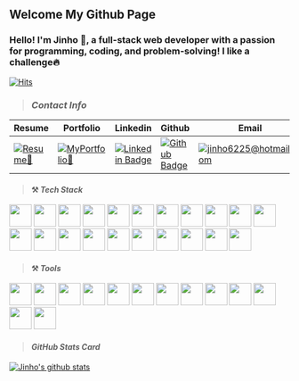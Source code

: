 ## Welcome My Github Page 

### Hello! I'm Jinho 🙌, a full-stack web developer with a passion for programming, coding, and problem-solving! I like a challenge🔥

[![Hits](https://hits.seeyoufarm.com/api/count/incr/badge.svg?url=https%3A%2F%2Fgithub.com%2Fjinho6225&count_bg=%2379C83D&title_bg=%23555555&icon=&icon_color=%23E7E7E7&title=hits&edge_flat=false)](https://hits.seeyoufarm.com)


> ### _Contact Info_
Resume | Portfolio | Linkedin | Github | Email
--- | --- | --- | --- | ---
[![Resume📄](https://img.shields.io/badge/Resume-blue?style=flat-square&logo=read%20the%20docs&logoColor=white&link=https://drive.google.com/file/d/1tIXxgrAmTGdCXqFPJ7aVLrNh_ju38rNU/view)](https://drive.google.com/file/d/1tIXxgrAmTGdCXqFPJ7aVLrNh_ju38rNU/view) | [![MyPortfolio🚀](https://img.shields.io/badge/Portfolio-yellow?style=flat-square&logo=apache%20rocketmq&logoColor=white&link=https://jinho6225.com/)](https://jinho6225.com/) | [![Linkedin Badge](https://img.shields.io/badge/-LinkedIn-blue?style=flat-square&logo=Linkedin&logoColor=white&link=https://www.linkedin.com/in/jinho6225/)](https://www.linkedin.com/in/jinho6225/) | [![Github Badge](https://img.shields.io/badge/-Github-black?style=flat-square&logo=Github&logoColor=white&link=https://github.com/jinho6225)](https://www.github.com/jinho6225) | [![jinho6225@hotmail.com](https://img.shields.io/badge/jinho6225@hotmail.com-blue?style=flat-square&logo=minutemailer&logoColor=white&link=mailto:jinho6225@hotmail.com)](mailto:jinho6225@hotmail.com)



> #### ⚒ _Tech Stack_
<span>
<img src="https://img.shields.io/badge/JavaScript-yellow?style=flat-square&logo=JavaScript&logoColor=white" width="40px"/>
<img src="https://img.shields.io/badge/TypeScript-blue?style=flat-square&logo=TypeScript&logoColor=white" width="40px"/>
<img src="https://img.shields.io/badge/React-blue?style=flat-square&logo=React&logoColor=white" width="40px"/>
<img src="https://img.shields.io/badge/ReactRouter-critical?style=flat-square&logo=React Router&logoColor=white" width="40px"/>
<img src="https://img.shields.io/badge/Vue-green?style=flat-square&logo=vue.js&logoColor=white" width="40px"/>
<img src="https://img.shields.io/badge/HTML-red?style=flat-square&logo=HTML5&logoColor=white" width="40px"/>
<img src="https://img.shields.io/badge/css-blue?style=flat-square&logo=CSS3&logoColor=white" width="40px"/>
<img src="https://img.shields.io/badge/bootstrap-purple?style=flat-square&logo=bootstrap&logoColor=white" width="40px"/>
<img src="https://img.shields.io/badge/tailwind%20css-green?style=flat-square&logo=tailwind%20css&logoColor=white" width="40px"/>
<img src="https://img.shields.io/badge/Sass-pink?style=flat-square&logo=sass&logoColor=white" width="40px"/>
<img src="https://img.shields.io/badge/D3.js-yellow?style=flat-square&logo=D3.js&logoColor=white" width="40px"/>
<img src="https://img.shields.io/badge/-Redux-purple?style=flat-square&logo=Redux&logoColor=white" width="40px"/>
<img src="https://img.shields.io/badge/Node.js-green?style=flat-square&logo=node.js&logoColor=white" width="40px"/>
<img src="https://img.shields.io/badge/Express-gray?style=flat-square&logo=Express&logoColor=white" width="40px"/>
<img src="https://img.shields.io/badge/Python-blue?style=flat-square&logo=Python&logoColor=white" width="40px"/>
<img src="https://img.shields.io/badge/Django-darkgreen?style=flat-square&logo=Django&logoColor=white" width="40px"/>
<img src="https://img.shields.io/badge/amazon%20aws-navy?style=flat-square&logo=amazon%20aws&logoColor=white"  width="40px"/>
<img src="https://img.shields.io/badge/Mysql-skyblue?style=flat-square&logo=mysql&logoColor=white" width="40px"/>
<img src="https://img.shields.io/badge/Postgresql-blue?style=flat-square&logo=postgresql&logoColor=white" width="40px"/>
<img src="https://img.shields.io/badge/MongoDB-darkgreen?style=flat-square&logo=mongodb&logoColor=white" width="40px"/>
<img src="https://img.shields.io/badge/Sqlite-blue?style=flat-square&logo=sqlite&logoColor=white" width="40px"/>
</span>

> #### ⚒ _Tools_
<span>
<img src="https://img.shields.io/badge/npm-red?style=flat-square&logo=npm&logoColor=white" width="40px"/>
<img src="https://img.shields.io/badge/yarn-skyblue?style=flat-square&logo=yarn&logoColor=white" width="40px"/>
<img src="https://img.shields.io/badge/Git-red?style=flat-square&logo=git&logoColor=white" width="40px"/>
<img src="https://img.shields.io/badge/Visual%20Studio%20Code-darkblue?style=flat-square&logo=visual%20studio%20code&logoColor=white" width="40px"/>
<img src="https://img.shields.io/badge/JSON-skyblue?style=flat-square&logo=json&logoColor=white" width="40px"/>
<img src="https://img.shields.io/badge/postman-red?style=flat-square&logo=postman&logoColor=white" width="40px"/>
<img src="https://img.shields.io/badge/webpack-skyblue?style=flat-square&logo=webpack&logoColor=white" width="40px"/>
<img src="https://img.shields.io/badge/gulp-red?style=flat-square&logo=gulp&logoColor=white" width="40px"/>
<img src="https://img.shields.io/badge/babel-yellow?style=flat-square&logo=babel&logoColor=white" width="40px"/>
<img src="https://img.shields.io/badge/ubuntu-red?style=flat-square&logo=ubuntu&logoColor=white" width="40px"/>
<img src="https://img.shields.io/badge/jira-blue?style=flat-square&logo=jira&logoColor=white" width="40px"/>
<img src="https://img.shields.io/badge/markdown-gray?style=flat-square&logo=markdown&logoColor=white" width="40px"/>
<img src="https://img.shields.io/badge/google%20chrome-blue?style=flat-square&logo=google%20chrome&logoColor=white" width="40px"/>
</span>



<br/>

> #### _GitHub Stats Card_
[![Jinho's github stats](https://github-readme-stats.vercel.app/api?username=jinho6225&hide=issues,contribs&count_private=true&show_icons=true)](https://github.com/jinho6225/github-readme-stats)
<!--
### 😄 Current activity
- 🌱 I’m currently learning React
- 👯 I’m looking to collaborate on ...
- 🤔 I’m looking for help with ...
- 💬 Ask me about ...
- 📫 How to reach me: ...
- 😄 Pronouns: ...
- ⚡ Fun fact: ...
-->
